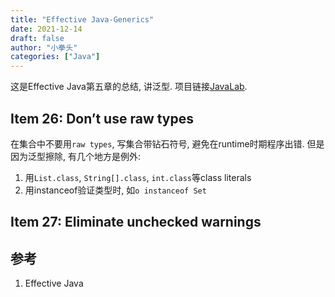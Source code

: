```yaml
---
title: "Effective Java-Generics"
date: 2021-12-14
draft: false
author: "小拳头"
categories: ["Java"]
---
```


这是Effective Java第五章的总结, 讲泛型. 项目链接[JavaLab](https://github.com/huanruiz/JavaLab).

## Item 26: Don’t use raw types
在集合中不要用`raw types`, 写集合带钻石符号, 避免在runtime时期程序出错. 但是因为泛型擦除, 有几个地方是例外:
1. 用`List.class`, `String[].class`, `int.class`等class literals
2. 用instanceof验证类型时, 如`o instanceof Set`

## Item 27: Eliminate unchecked warnings

## 参考
1. Effective Java
